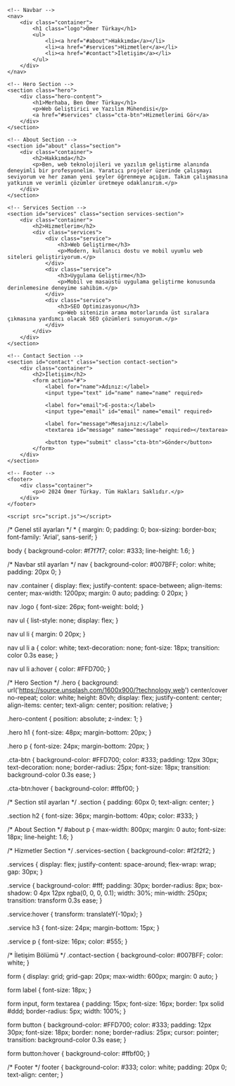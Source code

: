 <!DOCTYPE html>
<html lang="tr">
<head>
    <meta charset="UTF-8">
    <meta name="viewport" content="width=device-width, initial-scale=1.0">
    <title>Ömer Türkay - Portföy</title>
    <link rel="stylesheet" href="styles.css">
</head>
<body>

    <!-- Navbar -->
    <nav>
        <div class="container">
            <h1 class="logo">Ömer Türkay</h1>
            <ul>
                <li><a href="#about">Hakkımda</a></li>
                <li><a href="#services">Hizmetler</a></li>
                <li><a href="#contact">İletişim</a></li>
            </ul>
        </div>
    </nav>

    <!-- Hero Section -->
    <section class="hero">
        <div class="hero-content">
            <h1>Merhaba, Ben Ömer Türkay</h1>
            <p>Web Geliştirici ve Yazılım Mühendisi</p>
            <a href="#services" class="cta-btn">Hizmetlerimi Gör</a>
        </div>
    </section>

    <!-- About Section -->
    <section id="about" class="section">
        <div class="container">
            <h2>Hakkımda</h2>
            <p>Ben, web teknolojileri ve yazılım geliştirme alanında deneyimli bir profesyonelim. Yaratıcı projeler üzerinde çalışmayı seviyorum ve her zaman yeni şeyler öğrenmeye açığım. Takım çalışmasına yatkınım ve verimli çözümler üretmeye odaklanırım.</p>
        </div>
    </section>

    <!-- Services Section -->
    <section id="services" class="section services-section">
        <div class="container">
            <h2>Hizmetlerim</h2>
            <div class="services">
                <div class="service">
                    <h3>Web Geliştirme</h3>
                    <p>Modern, kullanıcı dostu ve mobil uyumlu web siteleri geliştiriyorum.</p>
                </div>
                <div class="service">
                    <h3>Uygulama Geliştirme</h3>
                    <p>Mobil ve masaüstü uygulama geliştirme konusunda derinlemesine deneyime sahibim.</p>
                </div>
                <div class="service">
                    <h3>SEO Optimizasyonu</h3>
                    <p>Web sitenizin arama motorlarında üst sıralara çıkmasına yardımcı olacak SEO çözümleri sunuyorum.</p>
                </div>
            </div>
        </div>
    </section>

    <!-- Contact Section -->
    <section id="contact" class="section contact-section">
        <div class="container">
            <h2>İletişim</h2>
            <form action="#">
                <label for="name">Adınız:</label>
                <input type="text" id="name" name="name" required>

                <label for="email">E-posta:</label>
                <input type="email" id="email" name="email" required>

                <label for="message">Mesajınız:</label>
                <textarea id="message" name="message" required></textarea>

                <button type="submit" class="cta-btn">Gönder</button>
            </form>
        </div>
    </section>

    <!-- Footer -->
    <footer>
        <div class="container">
            <p>© 2024 Ömer Türkay. Tüm Hakları Saklıdır.</p>
        </div>
    </footer>

    <script src="script.js"></script>
</body>
</html>
/* Genel stil ayarları */
* {
    margin: 0;
    padding: 0;
    box-sizing: border-box;
    font-family: 'Arial', sans-serif;
}

body {
    background-color: #f7f7f7;
    color: #333;
    line-height: 1.6;
}

/* Navbar stil ayarları */
nav {
    background-color: #007BFF;
    color: white;
    padding: 20px 0;
}

nav .container {
    display: flex;
    justify-content: space-between;
    align-items: center;
    max-width: 1200px;
    margin: 0 auto;
    padding: 0 20px;
}

nav .logo {
    font-size: 26px;
    font-weight: bold;
}

nav ul {
    list-style: none;
    display: flex;
}

nav ul li {
    margin: 0 20px;
}

nav ul li a {
    color: white;
    text-decoration: none;
    font-size: 18px;
    transition: color 0.3s ease;
}

nav ul li a:hover {
    color: #FFD700;
}

/* Hero Section */
.hero {
    background: url('https://source.unsplash.com/1600x900/?technology,web') center/cover no-repeat;
    color: white;
    height: 80vh;
    display: flex;
    justify-content: center;
    align-items: center;
    text-align: center;
    position: relative;
}

.hero-content {
    position: absolute;
    z-index: 1;
}

.hero h1 {
    font-size: 48px;
    margin-bottom: 20px;
}

.hero p {
    font-size: 24px;
    margin-bottom: 20px;
}

.cta-btn {
    background-color: #FFD700;
    color: #333;
    padding: 12px 30px;
    text-decoration: none;
    border-radius: 25px;
    font-size: 18px;
    transition: background-color 0.3s ease;
}

.cta-btn:hover {
    background-color: #ffbf00;
}

/* Section stil ayarları */
.section {
    padding: 60px 0;
    text-align: center;
}

.section h2 {
    font-size: 36px;
    margin-bottom: 40px;
    color: #333;
}

/* About Section */
#about p {
    max-width: 800px;
    margin: 0 auto;
    font-size: 18px;
    line-height: 1.6;
}

/* Hizmetler Section */
.services-section {
    background-color: #f2f2f2;
}

.services {
    display: flex;
    justify-content: space-around;
    flex-wrap: wrap;
    gap: 30px;
}

.service {
    background-color: #fff;
    padding: 30px;
    border-radius: 8px;
    box-shadow: 0 4px 12px rgba(0, 0, 0, 0.1);
    width: 30%;
    min-width: 250px;
    transition: transform 0.3s ease;
}

.service:hover {
    transform: translateY(-10px);
}

.service h3 {
    font-size: 24px;
    margin-bottom: 15px;
}

.service p {
    font-size: 16px;
    color: #555;
}

/* İletişim Bölümü */
.contact-section {
    background-color: #007BFF;
    color: white;
}

form {
    display: grid;
    grid-gap: 20px;
    max-width: 600px;
    margin: 0 auto;
}

form label {
    font-size: 18px;
}

form input, form textarea {
    padding: 15px;
    font-size: 16px;
    border: 1px solid #ddd;
    border-radius: 5px;
    width: 100%;
}

form button {
    background-color: #FFD700;
    color: #333;
    padding: 12px 30px;
    font-size: 18px;
    border: none;
    border-radius: 25px;
    cursor: pointer;
    transition: background-color 0.3s ease;
}

form button:hover {
    background-color: #ffbf00;
}

/* Footer */
footer {
    background-color: #333;
    color: white;
    padding: 20px 0;
    text-align: center;
}
